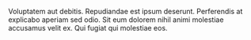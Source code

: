 Voluptatem aut debitis. Repudiandae est ipsum deserunt. Perferendis at explicabo aperiam sed odio. Sit eum dolorem nihil animi molestiae accusamus velit ex. Qui fugiat qui molestiae eos.